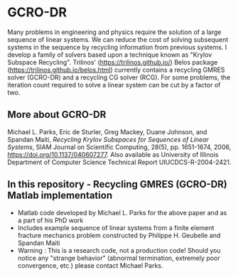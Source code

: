 # GCRO-DR

Many problems in engineering and physics require the solution of a large sequence of linear systems. We can reduce the cost of solving subsequent systems in the sequence by recycling information from previous systems. I develop a family of solvers based upon a technique known as "Krylov Subspace Recycling". Trilinos' (https://trilinos.github.io/) Belos package (https://trilinos.github.io/belos.html) currently contains a recycling GMRES solver (GCRO-DR) and a recycling CG solver (RCG). For some problems, the iteration count required to solve a linear system can be cut by a factor of two.

## More about GCRO-DR

Michael L. Parks, Eric de Sturler, Greg Mackey, Duane Johnson, and Spandan Maiti, _Recycling Krylov Subspaces for Sequences of Linear Systems_, SIAM Journal on Scientific Computing, 28(5), pp. 1651-1674, 2006, https://doi.org/10.1137/040607277. Also available as University of Illinois Department of Computer Science Technical Report UIUCDCS-R-2004-2421.

## In this repository - Recycling GMRES (GCRO-DR) Matlab implementation
- Matlab code developed by Michael L. Parks for the above paper and as a part of his PhD work
- Includes example sequence of linear systems from a finite element fracture mechanics problem constructed by Philippe H. Geubelle and Spandan Maiti
- Warning : This is a research code, not a production code! Should you notice any "strange behavior" (abnormal termination, extremely poor convergence, etc.) please contact Michael Parks.

